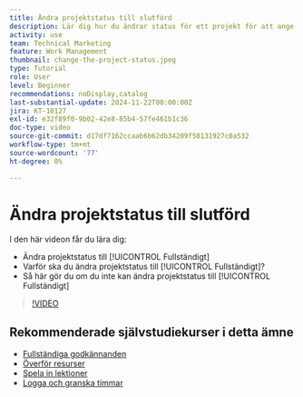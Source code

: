 ```yaml
---
title: Ändra projektstatus till slutförd
description: Lär dig hur du ändrar status för ett projekt för att ange att arbetet är slutfört.
activity: use
team: Technical Marketing
feature: Work Management
thumbnail: change-the-project-status.jpeg
type: Tutorial
role: User
level: Beginner
recommendations: noDisplay,catalog
last-substantial-update: 2024-11-22T00:00:00Z
jira: KT-10127
exl-id: e32f89f0-9b02-42e8-85b4-57fe461b1c36
doc-type: video
source-git-commit: d17df7162ccaab6b62db34209f50131927c0a532
workflow-type: tm+mt
source-wordcount: '77'
ht-degree: 0%

---
```


# Ändra projektstatus till slutförd

I den här videon får du lära dig:

* Ändra projektstatus till [!UICONTROL Fullständigt]
* Varför ska du ändra projektstatus till [!UICONTROL Fullständigt]?
* Så här gör du om du inte kan ändra projektstatus till [!UICONTROL Fullständigt]

>[!VIDEO](https://video.tv.adobe.com/v/3419336/?quality=12&learn=on&enablevpops)

## Rekommenderade självstudiekurser i detta ämne

* [Fullständiga godkännanden](/help/manage-work/close-a-project/complete-approvals.md)
* [Överför resurser](/help/manage-work/close-a-project/upload-assets.md)
* [Spela in lektioner](/help/manage-work/close-a-project/lessons-learned-from-closing-a-project.md)
* [Logga och granska timmar](/help/manage-work/close-a-project/log-and-review-hours.md)
